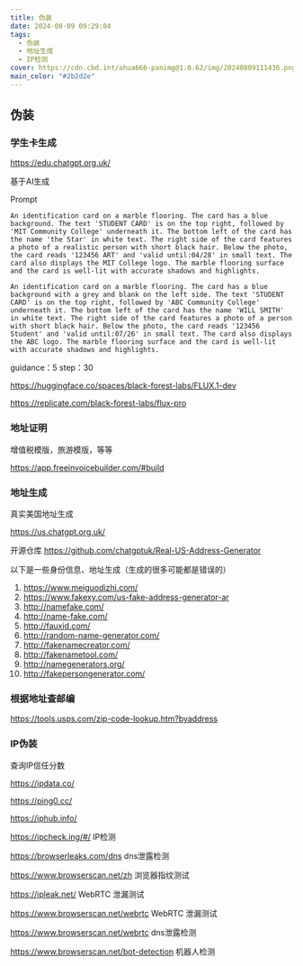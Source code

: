 ```yaml
---
title: 伪装
date: 2024-08-09 09:29:04
tags:
  - 伪装
  - 地址生成
  - IP检测
cover: https://cdn.cbd.int/ahua666-panimg@1.0.62/img/20240809111436.png
main_color: "#2b2d2e"
---
```


## 伪装

### 学生卡生成



https://edu.chatgpt.org.uk/

基于AI生成

Prompt

```
An identification card on a marble flooring. The card has a blue background. The text 'STUDENT CARD' is on the top right, followed by 'MIT Community College' underneath it. The bottom left of the card has the name 'the Star' in white text. The right side of the card features a photo of a realistic person with short black hair. Below the photo, the card reads '123456 ART' and 'valid until:04/28' in small text. The card also displays the MIT College logo. The marble flooring surface and the card is well-lit with accurate shadows and highlights.
```

```
An identification card on a marble flooring. The card has a blue background with a grey and blank on the left side. The text 'STUDENT CARD' is on the top right, followed by 'ABC Community College' underneath it. The bottom left of the card has the name 'WILL SMITH' in white text. The right side of the card features a photo of a person with short black hair. Below the photo, the card reads '123456 Student' and 'valid until:07/26' in small text. The card also displays the ABC logo. The marble flooring surface and the card is well-lit with accurate shadows and highlights.
```



guidance：5
step：30

https://huggingface.co/spaces/black-forest-labs/FLUX.1-dev

https://replicate.com/black-forest-labs/flux-pro

### 地址证明

增值税模版，旅游模版，等等

https://app.freeinvoicebuilder.com/#build

### 地址生成
真实美国地址生成

https://us.chatgpt.org.uk/

开源仓库 https://github.com/chatgptuk/Real-US-Address-Generator

以下是一些身份信息、地址生成（生成的很多可能都是错误的）



1. https://www.meiguodizhi.com/
2. https://www.fakexy.com/us-fake-address-generator-ar
3. http://namefake.com/
4. http://name-fake.com/
5. http://fauxid.com/
6. http://random-name-generator.com/
7. http://fakenamecreator.com/
8. http://fakenametool.com/
9. http://namegenerators.org/
10. http://fakepersongenerator.com/



### 根据地址查邮编

https://tools.usps.com/zip-code-lookup.htm?byaddress



### IP伪装

查询IP信任分数

https://ipdata.co/

https://ping0.cc/

https://iphub.info/

https://ipcheck.ing/#/ IP检测

https://browserleaks.com/dns dns泄露检测

https://www.browserscan.net/zh 浏览器指纹测试

https://ipleak.net/ WebRTC 泄漏测试

https://www.browserscan.net/webrtc WebRTC 泄漏测试

https://www.browserscan.net/webrtc dns泄露检测

https://www.browserscan.net/bot-detection 机器人检测


